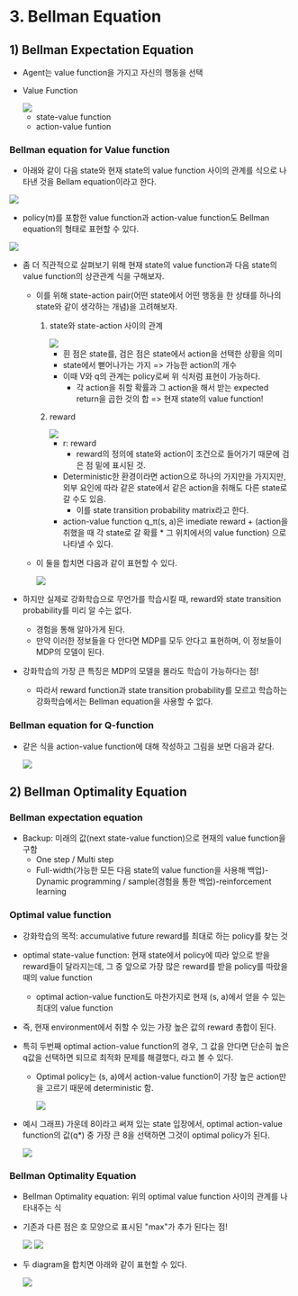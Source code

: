 # 3. Bellman Equation

## 1) Bellman Expectation Equation

* Agent는 value function을 가지고 자신의 행동을 선택

* Value Function

  <img src="https://dnddnjs.gitbooks.io/rl/content/323da69f421b5fe15ce963cdfd804d40.png"/>

  * state-value function
  * action-value funtion

### Bellman equation for Value function

* 아래와 같이 다음 state와 현재 state의 value function 사이의 관계를 식으로 나타낸 것을 Bellam equation이라고 한다.

<img src="https://dnddnjs.gitbooks.io/rl/content/dfq.png"/>

* policy(π)를 포함한 value function과 action-value function도 Bellman equation의 형태로 표현할 수 있다.

<img src="https://dnddnjs.gitbooks.io/rl/content/18eba72dcfeafa6e6280055a95078ffa.png"/>

* 좀 더 직관적으로 살펴보기 위해 현재 state의 value function과 다음 state의 value function의 상관관계 식을 구해보자.

  * 이를 위해 state-action pair(어떤 state에서 어떤 행동을 한 상태를 하나의 state와 같이 생각하는 개념)을 고려해보자.

    1. state와 state-action 사이의 관계

       <img src="https://dnddnjs.gitbooks.io/rl/content/ddfdf.png"/>

       * 흰 점은 state를, 검은 점은 state에서 action을 선택한 상황을 의미
       * state에서 뻗어나가는 가지 => 가능한 action의 개수
       * 이때 V와 q의 관계는 policy로써 위 식처럼 표현이 가능하다.
         * 각 action을 취할 확률과 그 action을 해서 받는 expected return을 곱한 것의 합 => 현재 state의 value function!

    2. reward

       <img src="https://dnddnjs.gitbooks.io/rl/content/dfdfdfd.png"/>

       * r: reward
         * reward의 정의에 state와 action이 조건으로 들어가기 때문에 검은 점 밑에 표시된 것.
       * Deterministic한 환경이라면 action으로 하나의 가지만을 가지지만, 외부 요인에 따라 같은 state에서 같은 action을 취해도 다른 state로 갈 수도 있음.
         * 이를 state transition probability matrix라고 한다.
       * action-value function q_π(s, a)은 imediate reward + (action을 취했을 때 각 state로 갈 확률 * 그 위치에서의 value function) 으로 나타낼 수 있다.

  * 이 둘을 합치면 다음과 같이 표현할 수 있다.

    <img src="https://dnddnjs.gitbooks.io/rl/content/276f2082eb0ce52b5479f0678bdc24e0.png"/>

* 하지만 실제로 강화학습으로 무언가를 학습시킬 때, reward와 state transition probability를 미리 알 수는 없다.

  * 경험을 통해 알아가게 된다.
  * 만약 이러한 정보들을 다 안다면 MDP를 모두 안다고 표현하며, 이 정보들이 MDP의 모델이 된다.

* 강화학습의 가장 큰 특징은 MDP의 모델을 몰라도 학습이 가능하다는 점!

  * 따라서 reward function과 state transition probability를 모르고 학습하는 강화학습에서는 Bellman equation을 사용할 수 없다.



### Bellman equation for Q-function

* 같은 식을 action-value function에 대해 작성하고 그림을 보면 다음과 같다.

  <img src="https://dnddnjs.gitbooks.io/rl/content/acc6587c0d50511c8c21a32ce2d67d8a.png"/>



## 2) Bellman Optimality Equation

### Bellman expectation equation

* Backup: 미래의 값(next state-value function)으로 현재의 value function을 구함
  * One step / Multi step
  * Full-width(가능한 모든 다음 state의 value function을 사용해 백업)-Dynamic programming / sample(경험을 통한 백업)-reinforcement learning



### Optimal value function

* 강화학습의 목적: accumulative future reward를 최대로 하는 policy를 찾는 것

* optimal state-value function: 현재 state에서 policy에 따라 앞으로 받을 reward들이 달라지는데, 그 중 앞으로 가장 많은 reward를 받을 policy를 따랐을 때의 value function

  * optimal action-value function도 마찬가지로 현재 (s, a)에서 얻을 수 있는 최대의 value function

* 즉, 현재 environment에서 취할 수 있는 가장 높은 값의 reward 총합이 된다.

* 특히 두번째 optimal action-value function의 경우, 그 값을 안다면 단순히 높은 q값을 선택하면 되므로 최적화 문제를 해결했다, 라고 볼 수 있다.

  * Optimal policy는 (s, a)에서 action-value function이 가장 높은 action만을 고르기 때문에 deterministic 함.

    <img src="https://dnddnjs.gitbooks.io/rl/content/3334.png"/>

* 예시 그래프) 가운데 8이라고 써져 있는 state 입장에서, optimal action-value function의 값(q*) 중 가장 큰 8을 선택하면 그것이 optimal policy가 된다.

  <img src="https://dnddnjs.gitbooks.io/rl/content/4444.png"/>

### Bellman Optimality Equation

* Bellman Optimality equation: 위의 optimal value function 사이의 관계를 나타내주는 식

* 기존과 다른 점은 호 모양으로 표시된 "max"가 추가 된다는 점!

  <img src="https://dnddnjs.gitbooks.io/rl/content/555.png"/>

  <img src="https://dnddnjs.gitbooks.io/rl/content/1111.png"/>

* 두 diagram을 합치면 아래와 같이 표현할 수 있다.

  <img src="https://dnddnjs.gitbooks.io/rl/content/6565.png"/>